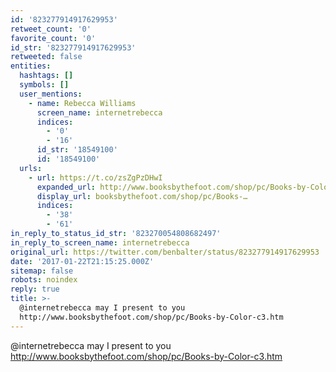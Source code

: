 ```yaml
---
id: '823277914917629953'
retweet_count: '0'
favorite_count: '0'
id_str: '823277914917629953'
retweeted: false
entities:
  hashtags: []
  symbols: []
  user_mentions:
    - name: Rebecca Williams
      screen_name: internetrebecca
      indices:
        - '0'
        - '16'
      id_str: '18549100'
      id: '18549100'
  urls:
    - url: https://t.co/zsZgPzDHwI
      expanded_url: http://www.booksbythefoot.com/shop/pc/Books-by-Color-c3.htm
      display_url: booksbythefoot.com/shop/pc/Books-…
      indices:
        - '38'
        - '61'
in_reply_to_status_id_str: '823270054808682497'
in_reply_to_screen_name: internetrebecca
original_url: https://twitter.com/benbalter/status/823277914917629953
date: '2017-01-22T21:15:25.000Z'
sitemap: false
robots: noindex
reply: true
title: >-
  @internetrebecca may I present to you
  http://www.booksbythefoot.com/shop/pc/Books-by-Color-c3.htm
---
```


@internetrebecca may I present to you http://www.booksbythefoot.com/shop/pc/Books-by-Color-c3.htm
